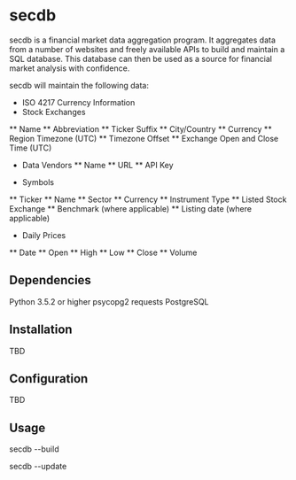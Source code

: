 # secdb

secdb is a financial market data aggregation program. It aggregates data from a number of websites and freely available APIs to build and maintain a SQL database. This 
database can then be used as a source for financial market analysis with confidence.

secdb will maintain the following data:

* ISO 4217 Currency Information
* Stock Exchanges

** Name
** Abbreviation
** Ticker Suffix
** City/Country
** Currency
** Region Timezone (UTC)
** Timezone Offset
** Exchange Open and Close Time (UTC)

* Data Vendors
** Name
** URL
** API Key

* Symbols

** Ticker
** Name
** Sector
** Currency
** Instrument Type
** Listed Stock Exchange
** Benchmark (where applicable)
** Listing date (where applicable)

* Daily Prices

** Date
** Open
** High
** Low
** Close
** Volume


## Dependencies

Python 3.5.2 or higher
psycopg2
requests
PostgreSQL

## Installation

TBD

## Configuration

TBD

## Usage

secdb --build

secdb --update
